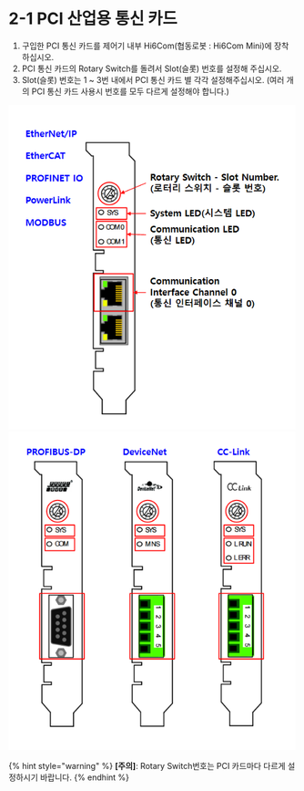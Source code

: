 ﻿# 2-1 PCI 산업용 통신 카드

1. 구입한 PCI 통신 카드를 제어기 내부 Hi6Com(협동로봇 : Hi6Com Mini)에 장착하십시오.
2. PCI 통신 카드의 Rotary Switch를 돌려서 Slot(슬롯) 번호를 설정해 주십시오.
3. Slot(슬롯) 번호는 1 \~ 3번 내에서 PCI 통신 카드 별 각각 설정해주십시오.
  (여러 개의 PCI 통신 카드 사용시 번호를 모두 다르게 설정해야 합니다.)

![그림 2.1 PCI 통신 카드](<../_assets/2-Mounting-Setting/1-PCI/image_1.png>)
![](<../_assets/2-Mounting-Setting/1-PCI/image_2.png>)

{% hint style="warning" %}
**\[주의]**: Rotary Switch번호는 PCI 카드마다 다르게 설정하시기 바랍니다.
{% endhint %}

